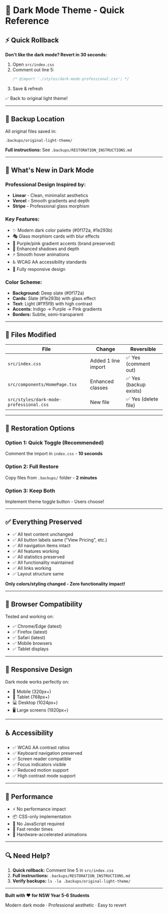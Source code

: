 # 🌙 Dark Mode Theme - Quick Reference

## ⚡ Quick Rollback

**Don't like the dark mode? Revert in 30 seconds:**

1. Open `src/index.css`
2. Comment out line 5:
   ```css
   /* @import './styles/dark-mode-professional.css'; */
   ```
3. Save & refresh

✅ Back to original light theme!

---

## 📁 Backup Location

All original files saved in:
```
.backups/original-light-theme/
```

**Full instructions:** See `.backups/RESTORATION_INSTRUCTIONS.md`

---

## 🎨 What's New in Dark Mode

### Professional Design Inspired by:
- **Linear** - Clean, minimalist aesthetics
- **Vercel** - Smooth gradients and depth
- **Stripe** - Professional glass morphism

### Key Features:
- ✨ Modern dark color palette (#0f172a, #1e293b)
- 🎭 Glass morphism cards with blur effects
- 🌈 Purple/pink gradient accents (brand preserved)
- 💎 Enhanced shadows and depth
- ⚡ Smooth hover animations
- ♿ WCAG AA accessibility standards
- 📱 Fully responsive design

### Color Scheme:
- **Background:** Deep slate (#0f172a)
- **Cards:** Slate (#1e293b) with glass effect
- **Text:** Light (#f1f5f9) with high contrast
- **Accents:** Indigo → Purple → Pink gradients
- **Borders:** Subtle, semi-transparent

---

## 📝 Files Modified

| File | Change | Reversible |
|------|--------|------------|
| `src/index.css` | Added 1 line import | ✅ Yes (comment out) |
| `src/components/HomePage.tsx` | Enhanced classes | ✅ Yes (backup exists) |
| `src/styles/dark-mode-professional.css` | New file | ✅ Yes (delete file) |

---

## 🔄 Restoration Options

### Option 1: Quick Toggle (Recommended)
Comment the import in `index.css` - **10 seconds**

### Option 2: Full Restore
Copy files from `.backups/` folder - **2 minutes**

### Option 3: Keep Both
Implement theme toggle button - Users choose!

---

## ✅ Everything Preserved

- ✅ All text content unchanged
- ✅ All button labels same ("View Pricing", etc.)
- ✅ All navigation items intact
- ✅ All features working
- ✅ All statistics preserved
- ✅ All functionality maintained
- ✅ All links working
- ✅ Layout structure same

**Only colors/styling changed - Zero functionality impact!**

---

## 🧪 Browser Compatibility

Tested and working on:
- ✅ Chrome/Edge (latest)
- ✅ Firefox (latest)
- ✅ Safari (latest)
- ✅ Mobile browsers
- ✅ Tablet displays

---

## 📱 Responsive Design

Dark mode works perfectly on:
- 📱 Mobile (320px+)
- 📱 Tablet (768px+)
- 💻 Desktop (1024px+)
- 🖥️ Large screens (1920px+)

---

## ♿ Accessibility

- ✅ WCAG AA contrast ratios
- ✅ Keyboard navigation preserved
- ✅ Screen reader compatible
- ✅ Focus indicators visible
- ✅ Reduced motion support
- ✅ High contrast mode support

---

## 🎯 Performance

- ⚡ No performance impact
- 📦 CSS-only implementation
- 🚀 No JavaScript required
- 💨 Fast render times
- 🎨 Hardware-accelerated animations

---

## 🔍 Need Help?

1. **Quick rollback:** Comment line 5 in `src/index.css`
2. **Full instructions:** `.backups/RESTORATION_INSTRUCTIONS.md`
3. **Verify backups:** `ls -la .backups/original-light-theme/`

---

**Built with ❤️ for NSW Year 5-6 Students**

Modern dark mode · Professional aesthetic · Easy to revert
